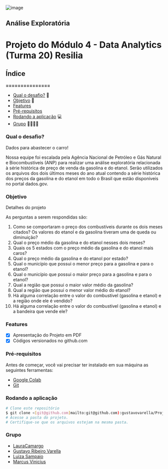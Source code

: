 ![image](https://user-images.githubusercontent.com/106848389/180666234-915735fb-ebe4-4d95-80d0-470a129a5fab.png)

## Análise Exploratória

# Projeto do Módulo 4 - Data Analytics (Turma 20) Resilia

## Índice
**===============**
- [Qual o desafio?](#qual-o-desafio) 🚨
- [Objetivo](#objetivo) 🚀
- [Features](#features)
- [Pré-requisitos](#pré-requisitos)
- [Rodando a aplicação](#rodando-a-aplicação) 💻
- [Grupo](#grupo) 👨‍💻👩‍💻

### **Qual o desafio?**
Dados para abastecer o carro!

Nossa equipe foi escalada pela Agência Nacional de Petróleo e Gás Natural e
Biocombustíveis (ANP) para realizar uma análise exploratória relacionada à série
histórica de preço de venda da gasolina e do etanol.
Serão utilizados os arquivos dos dois últimos meses do ano atual contendo a série
histórica dos preços da gasolina e do etanol em todo o Brasil que estão disponíveis no
portal dados.gov.

### **Objetivo**
 Detalhes do projeto

As perguntas a serem respondidas são:

1. Como se comportaram o preço dos combustíveis durante os dois meses citados? Os valores do etanol e
da gasolina tiveram uma de queda ou diminuição?
2. Qual o preço médio da gasolina e do etanol nesses dois meses?
3. Quais os 5 estados com o preço médio da gasolina e do etanol mais caros?
4. Qual o preço médio da gasolina e do etanol por estado?
5. Qual o município que possui o menor preço para a gasolina e para o etanol?
6. Qual o município que possui o maior preço para a gasolina e para o etanol?
7. Qual a região que possui o maior valor médio da gasolina?
8. Qual a região que possui o menor valor médio do etanol?
9. Há alguma correlação entre o valor do combustível (gasolina e etanol) e a região onde ele é vendido?
10. Há alguma correlação entre o valor do combustível (gasolina e etanol) e a bandeira que vende ele?
 
### **Features**
- [x] Apresentação do Projeto em PDF
- [x] Códigos versionados no github.com

### **Pré-requisitos**
 Antes de começar, você vai precisar ter instalado em sua máquina as seguintes ferramentas:
- [Google Colab](https://colab.research.google.com/)
- [Git](https://git-scm.com)


### **Rodando a aplicação**
```bash
# Clone este repositório
$ git clone <[git@github.com]mailto:git@github.com):gustavovarella/Projeto_m4.git>
# Acesse a pasta do projeto.
# Certifique-se que os arquivos estejam na mesma pasta.
```


### **Grupo**

- [LauraCamargo](https://github.com/LauraCamargo-tech)
- [Gustavo Ribeiro Varella](https://github.com/gustavovarella)
- [Luiza Sampaio](https://github.com/luizasampaio-s)
- [Marcus Vinicius](https://github.com/marcus-vn-santos)


